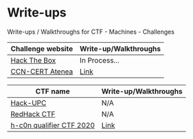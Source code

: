 # Write-ups
Write-ups / Walkthroughs for CTF - Machines - Challenges


| Challenge website | Write-up/Walkthroughs |
| ------------- | ------------- |
| [Hack The Box](https://www.hackthebox.eu/)  | In Process...  |
| [CCN-CERT Atenea](https://atenea.ccn-cert.cni.es/home)  | [Link](https://github.com/Gh05t1nTh3SSH/Write-ups/tree/master/CCN-CERT%20ATENEA)  |

| CTF name | Write-up/Walkthroughs |
| ------------- | ------------- |
| [Hack-UPC](https://hackupc.com/)  | N/A  |
| [RedHack CTF](https://redhack.eu/)  | N/A  |
| [h-c0n qualifier CTF 2020](https://ctf.h-c0n.com/)  | [Link](https://github.com/Gh05t1nTh3SSH/Write-ups/tree/master/CTF/H-c0n%202020)  |


